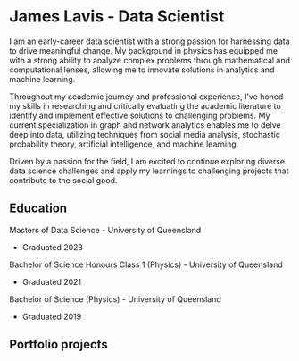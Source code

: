 # James Lavis - Data Scientist

I am an early-career data scientist with a strong passion for harnessing data to drive meaningful change. My background in physics has equipped me with a strong ability to analyze complex problems through mathematical and computational lenses, allowing me to innovate solutions in analytics and machine learning.

Throughout my academic journey and professional experience, I’ve honed my skills in researching and critically evaluating the academic literature to identify and implement effective solutions to challenging problems. My current specialization in graph and network analytics enables me to delve deep into data, utilizing techniques from social media analysis, stochastic probability theory, artificial intelligence, and machine learning.

Driven by a passion for the field, I am excited to continue exploring diverse data science challenges and apply my learnings to challenging projects that contribute to the social good.

## Education
Masters of Data Science - University of Queensland
- Graduated 2023

Bachelor of Science Honours Class 1 (Physics) - University of Queensland
- Graduated 2021

Bachelor of Science (Physics) - University of Queensland
- Graduated 2019

## Portfolio projects

